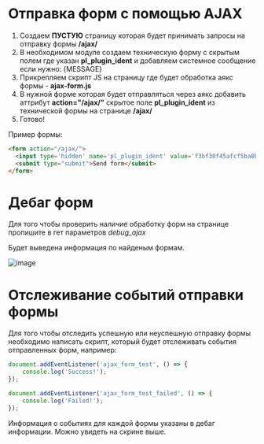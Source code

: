 # Отправка форм с помощью AJAX

1. Создаем **ПУСТУЮ** страницу которая будет принимать запросы на отправку формы **/ajax/**
2. В необходимом модуле создаем техническую форму с скрытым полем где указан **pl_plugin_ident** и добавляем системное сообщение если нужно: {MESSAGE}
3. Прикрепляем скрипт JS на страницу где будет обработка аякс формы - **ajax-form.js**
4. В нужной форме которая будет отправляться через аякс добавить аттрибут **action="/ajax/"** скрытое поле **pl_plugin_ident** из технической формы на странице **/ajax/**
5. Готово! 

Пример формы:
```html
<form action="/ajax/">
  <input type='hidden' name='pl_plugin_ident' value='f3bf30f45afcf5ba0be3d5e00cbeccd9' />
  <submit type="submit">Send form</submit>
</form>
```


# Дебаг форм

Для того чтобы проверить наличие обработку форм на странице пропишите в гет параметров *debug_ajax*

Будет выведена информация по найденым формам.

![image](https://user-images.githubusercontent.com/114495719/203805521-0c81073f-043e-4153-9e25-da5f82e19468.png)

# Отслеживание событий отправки формы

Для того чтобы отследить успешную или неуспешную отправку формы необходимо написать скрипт, который будет отслеживать события отправленных форм, например:

```js
document.addEventListener('ajax_form_test', () => {
    console.log('Success!');
});

document.addEventListener('ajax_form_test_failed', () => {
    console.log('Failed!');
});
```

Информация о событиях для каждой формы указаны в дебаг информации. Можно увидеть на скрине выше.
